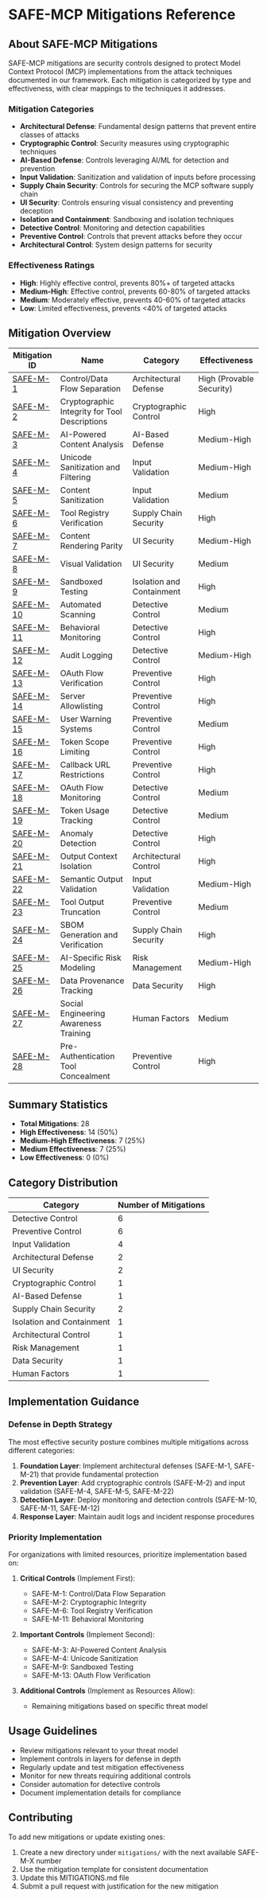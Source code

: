 # SAFE-MCP Mitigations Reference

## About SAFE-MCP Mitigations

SAFE-MCP mitigations are security controls designed to protect Model Context Protocol (MCP) implementations from the attack techniques documented in our framework. Each mitigation is categorized by type and effectiveness, with clear mappings to the techniques it addresses.

### Mitigation Categories

- **Architectural Defense**: Fundamental design patterns that prevent entire classes of attacks
- **Cryptographic Control**: Security measures using cryptographic techniques
- **AI-Based Defense**: Controls leveraging AI/ML for detection and prevention
- **Input Validation**: Sanitization and validation of inputs before processing
- **Supply Chain Security**: Controls for securing the MCP software supply chain
- **UI Security**: Controls ensuring visual consistency and preventing deception
- **Isolation and Containment**: Sandboxing and isolation techniques
- **Detective Control**: Monitoring and detection capabilities
- **Preventive Control**: Controls that prevent attacks before they occur
- **Architectural Control**: System design patterns for security

### Effectiveness Ratings

- **High**: Highly effective control, prevents 80%+ of targeted attacks
- **Medium-High**: Effective control, prevents 60-80% of targeted attacks
- **Medium**: Moderately effective, prevents 40-60% of targeted attacks
- **Low**: Limited effectiveness, prevents <40% of targeted attacks

## Mitigation Overview

| Mitigation ID | Name | Category | Effectiveness |
|---------------|------|----------|---------------|
| [SAFE-M-1](mitigations/SAFE-M-1/README.md) | Control/Data Flow Separation | Architectural Defense | High (Provable Security) |
| [SAFE-M-2](mitigations/SAFE-M-2/README.md) | Cryptographic Integrity for Tool Descriptions | Cryptographic Control | High |
| [SAFE-M-3](mitigations/SAFE-M-3/README.md) | AI-Powered Content Analysis | AI-Based Defense | Medium-High |
| [SAFE-M-4](mitigations/SAFE-M-4/README.md) | Unicode Sanitization and Filtering | Input Validation | Medium-High |
| [SAFE-M-5](mitigations/SAFE-M-5/README.md) | Content Sanitization | Input Validation | Medium |
| [SAFE-M-6](mitigations/SAFE-M-6/README.md) | Tool Registry Verification | Supply Chain Security | High |
| [SAFE-M-7](mitigations/SAFE-M-7/README.md) | Content Rendering Parity | UI Security | Medium-High |
| [SAFE-M-8](mitigations/SAFE-M-8/README.md) | Visual Validation | UI Security | Medium |
| [SAFE-M-9](mitigations/SAFE-M-9/README.md) | Sandboxed Testing | Isolation and Containment | High |
| [SAFE-M-10](mitigations/SAFE-M-10/README.md) | Automated Scanning | Detective Control | Medium |
| [SAFE-M-11](mitigations/SAFE-M-11/README.md) | Behavioral Monitoring | Detective Control | High |
| [SAFE-M-12](mitigations/SAFE-M-12/README.md) | Audit Logging | Detective Control | Medium-High |
| [SAFE-M-13](mitigations/SAFE-M-13/README.md) | OAuth Flow Verification | Preventive Control | High |
| [SAFE-M-14](mitigations/SAFE-M-14/README.md) | Server Allowlisting | Preventive Control | High |
| [SAFE-M-15](mitigations/SAFE-M-15/README.md) | User Warning Systems | Preventive Control | Medium |
| [SAFE-M-16](mitigations/SAFE-M-16/README.md) | Token Scope Limiting | Preventive Control | High |
| [SAFE-M-17](mitigations/SAFE-M-17/README.md) | Callback URL Restrictions | Preventive Control | High |
| [SAFE-M-18](mitigations/SAFE-M-18/README.md) | OAuth Flow Monitoring | Detective Control | Medium |
| [SAFE-M-19](mitigations/SAFE-M-19/README.md) | Token Usage Tracking | Detective Control | Medium |
| [SAFE-M-20](mitigations/SAFE-M-20/README.md) | Anomaly Detection | Detective Control | High |
| [SAFE-M-21](mitigations/SAFE-M-21/README.md) | Output Context Isolation | Architectural Control | High |
| [SAFE-M-22](mitigations/SAFE-M-22/README.md) | Semantic Output Validation | Input Validation | Medium-High |
| [SAFE-M-23](mitigations/SAFE-M-23/README.md) | Tool Output Truncation | Preventive Control | Medium |
| [SAFE-M-24](mitigations/SAFE-M-24/README.md) | SBOM Generation and Verification | Supply Chain Security | High |
| [SAFE-M-25](mitigations/SAFE-M-25/README.md) | AI-Specific Risk Modeling | Risk Management | Medium-High |
| [SAFE-M-26](mitigations/SAFE-M-26/README.md) | Data Provenance Tracking | Data Security | High |
| [SAFE-M-27](mitigations/SAFE-M-27/README.md) | Social Engineering Awareness Training | Human Factors | Medium |
| [SAFE-M-28](mitigations/SAFE-M-28/README.md) | Pre-Authentication Tool Concealment | Preventive Control | High |

## Summary Statistics

- **Total Mitigations**: 28
- **High Effectiveness**: 14 (50%)
- **Medium-High Effectiveness**: 7 (25%)
- **Medium Effectiveness**: 7 (25%)
- **Low Effectiveness**: 0 (0%)

## Category Distribution

| Category | Number of Mitigations |
|----------|---------------------|
| Detective Control | 6 |
| Preventive Control | 6 |
| Input Validation | 4 |
| Architectural Defense | 2 |
| UI Security | 2 |
| Cryptographic Control | 1 |
| AI-Based Defense | 1 |
| Supply Chain Security | 2 |
| Isolation and Containment | 1 |
| Architectural Control | 1 |
| Risk Management | 1 |
| Data Security | 1 |
| Human Factors | 1 |


## Implementation Guidance

### Defense in Depth Strategy

The most effective security posture combines multiple mitigations across different categories:

1. **Foundation Layer**: Implement architectural defenses (SAFE-M-1, SAFE-M-21) that provide fundamental protection
2. **Prevention Layer**: Add cryptographic controls (SAFE-M-2) and input validation (SAFE-M-4, SAFE-M-5, SAFE-M-22)
3. **Detection Layer**: Deploy monitoring and detection controls (SAFE-M-10, SAFE-M-11, SAFE-M-12)
4. **Response Layer**: Maintain audit logs and incident response procedures

### Priority Implementation

For organizations with limited resources, prioritize implementation based on:

1. **Critical Controls** (Implement First):
   - SAFE-M-1: Control/Data Flow Separation
   - SAFE-M-2: Cryptographic Integrity
   - SAFE-M-6: Tool Registry Verification
   - SAFE-M-11: Behavioral Monitoring

2. **Important Controls** (Implement Second):
   - SAFE-M-3: AI-Powered Content Analysis
   - SAFE-M-4: Unicode Sanitization
   - SAFE-M-9: Sandboxed Testing
   - SAFE-M-13: OAuth Flow Verification

3. **Additional Controls** (Implement as Resources Allow):
   - Remaining mitigations based on specific threat model


## Usage Guidelines

- Review mitigations relevant to your threat model
- Implement controls in layers for defense in depth
- Regularly update and test mitigation effectiveness
- Monitor for new threats requiring additional controls
- Consider automation for detective controls
- Document implementation details for compliance

## Contributing

To add new mitigations or update existing ones:
1. Create a new directory under `mitigations/` with the next available SAFE-M-X number
2. Use the mitigation template for consistent documentation
3. Update this MITIGATIONS.md file
4. Submit a pull request with justification for the new mitigation